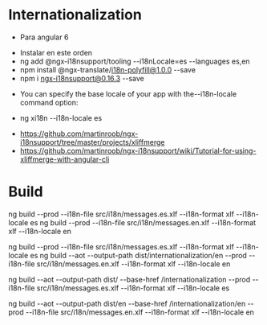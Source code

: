 # Internationalization

* Para angular 6
- Instalar en este orden
- ng add @ngx-i18nsupport/tooling --i18nLocale=es --languages es,en
- npm install @ngx-translate/i18n-polyfill@1.0.0 --save
- npm i ngx-i18nsupport@0.16.3 --save

* You can specify the base locale of your app with the--i18n-locale command option:
- ng xi18n --i18n-locale es

* https://github.com/martinroob/ngx-i18nsupport/tree/master/projects/xliffmerge
* https://github.com/martinroob/ngx-i18nsupport/wiki/Tutorial-for-using-xliffmerge-with-angular-cli


# Build
ng build --prod --i18n-file src/i18n/messages.es.xlf --i18n-format xlf --i18n-locale es
ng build --prod --i18n-file src/i18n/messages.en.xlf --i18n-format xlf --i18n-locale en

ng build --prod --i18n-file src/i18n/messages.es.xlf --i18n-format xlf --i18n-locale es
ng build --aot --output-path dist/internationalization/en --prod --i18n-file src/i18n/messages.en.xlf --i18n-format xlf --i18n-locale en

ng build --aot --output-path dist/ --base-href /internationalization --prod --i18n-file src/i18n/messages.es.xlf --i18n-format xlf --i18n-locale es

ng build --aot --output-path dist/en --base-href /internationalization/en --prod --i18n-file src/i18n/messages.en.xlf --i18n-format xlf --i18n-locale en